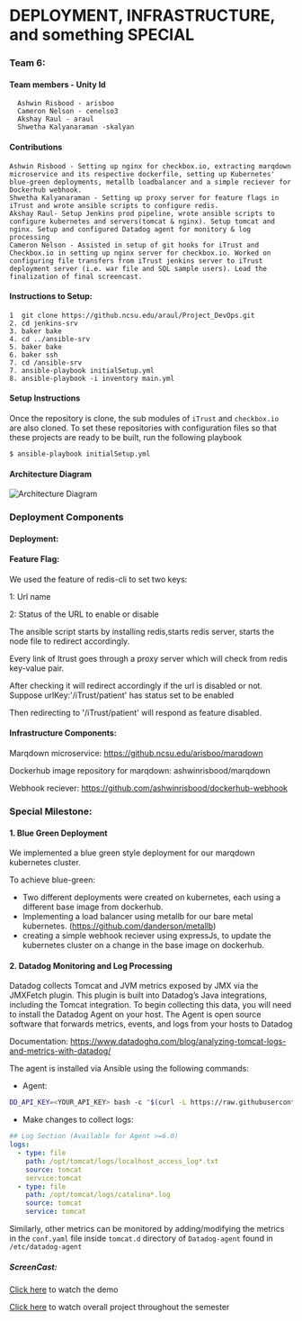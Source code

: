 # DEPLOYMENT, INFRASTRUCTURE, and something SPECIAL
### Team 6: 
#### Team members - Unity Id
      Ashwin Risbood - arisboo
      Cameron Nelson - cenelso3
      Akshay Raul - araul
      Shwetha Kalyanaraman -skalyan
#### Contributions
    Ashwin Risbood - Setting up nginx for checkbox.io, extracting marqdown microservice and its respective dockerfile, setting up Kubernetes' blue-green deployments, metallb loadbalancer and a simple reciever for Dockerhub webhook.
    Shwetha Kalyanaraman - Setting up proxy server for feature flags in iTrust and wrote ansible scripts to configure redis.
    Akshay Raul- Setup Jenkins prod pipeline, wrote ansible scripts to configure kubernetes and servers(tomcat & nginx). Setup tomcat and nginx. Setup and configured Datadog agent for monitory & log processing
    Cameron Nelson - Assisted in setup of git hooks for iTrust and Checkbox.io in setting up nginx server for checkbox.io. Worked on configuring file transfers from iTrust jenkins server to iTrust deployment server (i.e. war file and SQL sample users). Lead the finalization of final screencast. 

#### Instructions to Setup:
```
1  git clone https://github.ncsu.edu/araul/Project_DevOps.git
2. cd jenkins-srv
3. baker bake
4. cd ../ansible-srv
5. baker bake
6. baker ssh
7. cd /ansible-srv
7. ansible-playbook initialSetup.yml 
8. ansible-playbook -i inventory main.yml
```

#### Setup Instructions

Once the repository is clone, the sub modules of `iTrust` and `checkbox.io` are also cloned. To set these repositories with configuration files so that these projects are ready to be built, run the following playbook
```
$ ansible-playbook initialSetup.yml
```
#### Architecture Diagram
![Architecture Diagram](https://github.ncsu.edu/araul/Project_DevOps/blob/master/devops.png)

### Deployment Components
#### Deployment:

#### Feature Flag:
We used the feature of redis-cli to set two keys: 

1: Url name

2: Status of the URL to enable or disable

The ansible script starts by installing redis,starts redis server, starts the node file to redirect accordingly.

Every link of Itrust goes through a proxy server which will check from redis key-value pair.

After checking it will redirect accordingly if the url is disabled or not.
Suppose urlKey:'/iTrust/patient' has status set to be enabled

Then redirecting to '/iTrust/patient' will respond as feature disabled.


#### Infrastructure Components:
Marqdown microservice: https://github.ncsu.edu/arisboo/marqdown 

Dockerhub image repository for marqdown: ashwinrisbood/marqdown 

Webhook reciever: https://github.com/ashwinrisbood/dockerhub-webhook
### Special Milestone:

#### 1. Blue Green Deployment

We implemented a blue green style deployment for our marqdown kubernetes cluster.

To achieve blue-green:
- Two different deployments were created on kubernetes, each using a different base image from dockerhub.
- Implementing a load balancer using metallb for our bare metal kubernetes. (https://github.com/danderson/metallb)
- creating a simple webhook reciever using expressJs, to update the kubernetes cluster on a change in the base image on dockerhub. 

#### 2. Datadog Monitoring and Log Processing

Datadog collects Tomcat and JVM metrics exposed by JMX via the JMXFetch plugin. This plugin is built into Datadog’s Java integrations, including the Tomcat integration. To begin collecting this data, you will need to install the Datadog Agent on your host. The Agent is open source software that forwards metrics, events, and logs from your hosts to Datadog

Documentation: https://www.datadoghq.com/blog/analyzing-tomcat-logs-and-metrics-with-datadog/

The agent is installed via Ansible using the following commands:
- Agent:
```bash
DD_API_KEY=<YOUR_API_KEY> bash -c "$(curl -L https://raw.githubusercontent.com/DataDog/datadog-agent/master/cmd/agent/install_script.sh)"
```
- Make changes to collect logs:
```yaml
## Log Section (Available for Agent >=6.0)
logs:
  - type: file
    path: /opt/tomcat/logs/localhost_access_log*.txt
    source: tomcat
    service:tomcat
  - type: file
    path: /opt/tomcat/logs/catalina*.log
    source: tomcat
    service: tomcat
```
Similarly, other metrics can be monitored by adding/modifying the metrics in the `conf.yaml` file inside `tomcat.d` directory of `Datadog-agent` found in `/etc/datadog-agent`




##### ScreenCast:
[Click here](https://bit.ly/2GEQ0rs) to watch the demo

[Click here](https://drive.google.com/file/d/16sVb1CAb3Wmi-H6AB8_wixUpakKkvgip/view?usp=sharing) to watch overall project throughout the semester
